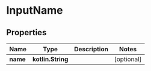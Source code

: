 
# InputName

## Properties
Name | Type | Description | Notes
------------ | ------------- | ------------- | -------------
**name** | **kotlin.String** |  |  [optional]



